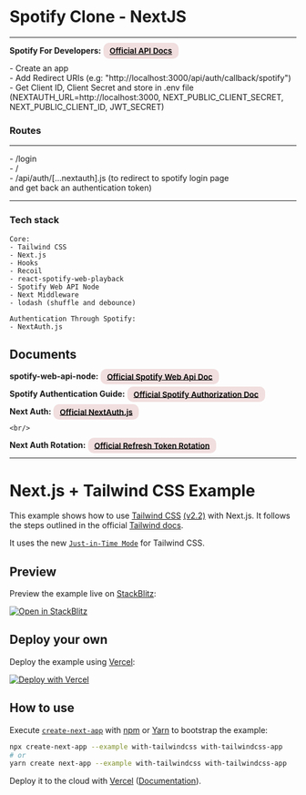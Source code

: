 # Spotify Clone - NextJS 

---

<div>
<b>Spotify For Developers:</b>
<a href="https://developer.spotify.com/dashboard/" target="_blank" rel="noopener noreferrer"
    style="padding:0.35rem 0.7rem;
    color: black;
    background: #F1DEDE;
    border-radius:10px;
    font-size:0.85rem;
    font-weight:600;">Official API Docs</a> 
  <br/>
  <p>
    - Create an app <br/>
    - Add Redirect URIs (e.g: "http://localhost:3000/api/auth/callback/spotify") <br/>
    - Get Client ID, Client Secret and store in .env file <br/>
      (NEXTAUTH_URL=http://localhost:3000,
      NEXT_PUBLIC_CLIENT_SECRET,
      NEXT_PUBLIC_CLIENT_ID,
      JWT_SECRET)
  </p>
</div>


### Routes

---

<div>
  <p>
   - /login <br/>
   - / <br/>
   - /api/auth/[...nextauth].js (to redirect to spotify login page <br/>
     and get back an authentication token)
  </p>
</div>

---


### Tech stack

```
Core:
- Tailwind CSS
- Next.js
- Hooks
- Recoil
- react-spotify-web-playback
- Spotify Web API Node
- Next Middleware
- lodash (shuffle and debounce)

Authentication Through Spotify:
- NextAuth.js

```

## Documents

<div>
<b>spotify-web-api-node:</b>
<a href="https://www.npmjs.com/package/spotify-web-api-node" target="_blank" rel="noopener noreferrer"
    style="padding:0.35rem 0.7rem;
    color: black;
    background: #F1DEDE;
    border-radius:10px;
    font-size:0.85rem;
    font-weight:600;">Official Spotify Web Api Doc</a> 
  
  
  <b>Spotify Authentication Guide:</b>
  <a href="https://developer.spotify.com/documentation/general/guides/authorization/" target="_blank" rel="noopener noreferrer"
    style="padding:0.35rem 0.7rem;
    color: black;
    background: #F1DEDE;
    border-radius:10px;
    font-size:0.85rem;
    font-weight:600;">Official Spotify Authorization Doc</a>
    
    
  <b>Next Auth:</b>
  <a href="https://next-auth.js.org/getting-started/example" target="_blank" rel="noopener noreferrer"
    style="padding:0.35rem 0.7rem;
    color: black;
    background: #F1DEDE;
    border-radius:10px;
    font-size:0.85rem;
    font-weight:600;">Official NextAuth.js</a>
    
    <br/>
  <b>Next Auth Rotation:</b>
  <a href="https://next-auth.js.org/tutorials/refresh-token-rotation" target="_blank" rel="noopener noreferrer"
    style="padding:0.35rem 0.7rem;
    color: black;
    background: #F1DEDE;
    border-radius:10px;
    font-size:0.85rem;
    font-weight:600;">Official Refresh Token Rotation</a>
</div>

---




# Next.js + Tailwind CSS Example

This example shows how to use [Tailwind CSS](https://tailwindcss.com/) [(v2.2)](https://blog.tailwindcss.com/tailwindcss-2-2) with Next.js. It follows the steps outlined in the official [Tailwind docs](https://tailwindcss.com/docs/guides/nextjs).

It uses the new [`Just-in-Time Mode`](https://tailwindcss.com/docs/just-in-time-mode) for Tailwind CSS.

## Preview

Preview the example live on [StackBlitz](http://stackblitz.com/):

[![Open in StackBlitz](https://developer.stackblitz.com/img/open_in_stackblitz.svg)](https://stackblitz.com/github/vercel/next.js/tree/canary/examples/with-tailwindcss)

## Deploy your own

Deploy the example using [Vercel](https://vercel.com?utm_source=github&utm_medium=readme&utm_campaign=next-example):

[![Deploy with Vercel](https://vercel.com/button)](https://vercel.com/new/git/external?repository-url=https://github.com/vercel/next.js/tree/canary/examples/with-tailwindcss&project-name=with-tailwindcss&repository-name=with-tailwindcss)

## How to use

Execute [`create-next-app`](https://github.com/vercel/next.js/tree/canary/packages/create-next-app) with [npm](https://docs.npmjs.com/cli/init) or [Yarn](https://yarnpkg.com/lang/en/docs/cli/create/) to bootstrap the example:

```bash
npx create-next-app --example with-tailwindcss with-tailwindcss-app
# or
yarn create next-app --example with-tailwindcss with-tailwindcss-app
```

Deploy it to the cloud with [Vercel](https://vercel.com/new?utm_source=github&utm_medium=readme&utm_campaign=next-example) ([Documentation](https://nextjs.org/docs/deployment)).
